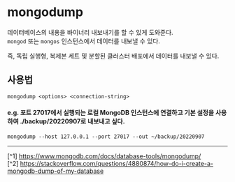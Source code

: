 # mongodump
데이터베이스의 내용을 바이너리 내보내기를 할 수 있게 도와준다.<br>
`mongod` 또는 `mongos` 인스턴스에서 데이터를 내보낼 수 있다.

즉, 독립 실행형, 복제본 세트 및 분할된 클러스터 배포에서 데이터를 내보낼 수 있다.

## 사용법
```shell
mongodump <options> <connection-string>
```

#### e.g. 포트 27017에서 실행되는 로컬 MongoDB 인스턴스에 연결하고 기본 설정을 사용하여 ./backup/20220907로 내보내고 싶다.
```shell
mongodump --host 127.0.0.1 --port 27017 --out ~/backup/20220907
```

---

[^1] https://www.mongodb.com/docs/database-tools/mongodump/<br>
[^2] https://stackoverflow.com/questions/4880874/how-do-i-create-a-mongodb-dump-of-my-database
